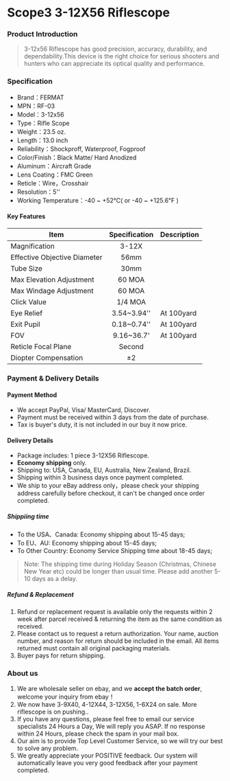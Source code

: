 # Scope3 3-12X56 Riflescope 


### Product Introduction

> 3-12x56 Riflescope has good precision, accuracy, durability, and dependability.This device is the right choice for serious shooters and hunters who can appreciate its optical quality and performance.


### Specification

- Brand：FERMAT
- MPN：RF-03
- Model：3-12x56
- Type：Rifle Scope
- Weight：23.5 oz.
- Length：13.0 inch
- Reliability：Shockproff, Waterproof, Fogproof
- Color/Finish：Black Matte/ Hard Anodized
- Aluminum：Aircraft Grade 
- Lens Coating：FMC Green
- Reticle：Wire，Crosshair
- Resolution：5''
- Working Temperature：-40 ~ +52℃( or -40 ~ +125.6℉ )


#### Key Features

|Item|Specification|Description|
|-|:-:|-|
|Magnification|3-12X||
|Effective Objective Diameter|56mm||
|Tube Size|30mm||
|Max Elevation Adjustment|60 MOA||
|Max Windage Adjustment|60 MOA||
|Click Value|1/4 MOA||
|Eye Relief|3.54~3.94''|At 100yard|
|Exit Pupil|0.18~0.74''|At 100yard|
|FOV|9.16~36.7'|At 100yard|
|Reticle Focal Plane|Second||
|Diopter Compensation|±2||



### Payment & Delivery Details

#### Payment Method

- We accept PayPal, Visa/ MasterCard, Discover.
- Payment must be received within 3 days from the date of purchase.
- Tax is buyer's duty, it is not included in our buy it now price.

#### Delivery Details

- Package includes: 1 piece 3-12X56 Riflescope.
- **Economy shipping** only.
- Shipping to: USA, Canada, EU, Australia, New Zealand, Brazil.
- Shipping within 3 business days once payment completed.
- We ship to your eBay address only，please check your shipping address carefully before checkout, it can't be changed once order completed.

##### Shippiing time

- To the USA、Canada: Economy shipping about 15-45 days;
- To EU、AU: Economy shipping about 15-45 days; 
- To Other Country: Economy Service Shipping time about 18-45 days;

> Note: The shipping time during Holiday Season (Christmas, Chinese New Year etc) could be longer than usual time. Please add another 5-10 days as a delay.


##### Refund & Replacement

1. Refund or replacement request is available only the requests within 2 week after parcel received & returning the item as the same condition as received.
2. Please contact us to request a return authorization. Your name, auction number, and reason for return should be included in the email. All items returned must contain all original packaging materials.
3. Buyer pays for return shipping.

### About us

1. We are wholesale seller on ebay, and we **accept the batch order**, welcome your inquiry from ebay！
2. We now have 3-9X40, 4-12X44, 3-12X56, 1-6X24 on sale. More riflescope is on pushing..
3. If you have any questions, please feel free to email our service specialists 24 Hours a Day, We will reply you ASAP. If no response within 24 Hours, please check the spam in your mail box. 
4. Our aim is to provide Top Level Customer Service, so we will try our best to solve any problem.
5. We greatly appreciate your POSITIVE feedback. Our system will automatically leave you very good feedback after your payment completed.

